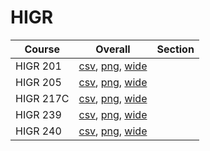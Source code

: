 # HIGR

| Course | Overall | Section |
| ------ | ------- | ------- |
| HIGR 201 | [csv](https://github.com/UCSD-Historical-Enrollment-Data/2024Spring/blob/main/overall/HIGR%20201.csv), [png](https://raw.githubusercontent.com/UCSD-Historical-Enrollment-Data/2024Spring/main/plot_overall/HIGR%20201.png), [wide](https://raw.githubusercontent.com/UCSD-Historical-Enrollment-Data/2024Spring/main/plot_overall_wide/HIGR%20201.png) |  |
| HIGR 205 | [csv](https://github.com/UCSD-Historical-Enrollment-Data/2024Spring/blob/main/overall/HIGR%20205.csv), [png](https://raw.githubusercontent.com/UCSD-Historical-Enrollment-Data/2024Spring/main/plot_overall/HIGR%20205.png), [wide](https://raw.githubusercontent.com/UCSD-Historical-Enrollment-Data/2024Spring/main/plot_overall_wide/HIGR%20205.png) |  |
| HIGR 217C | [csv](https://github.com/UCSD-Historical-Enrollment-Data/2024Spring/blob/main/overall/HIGR%20217C.csv), [png](https://raw.githubusercontent.com/UCSD-Historical-Enrollment-Data/2024Spring/main/plot_overall/HIGR%20217C.png), [wide](https://raw.githubusercontent.com/UCSD-Historical-Enrollment-Data/2024Spring/main/plot_overall_wide/HIGR%20217C.png) |  |
| HIGR 239 | [csv](https://github.com/UCSD-Historical-Enrollment-Data/2024Spring/blob/main/overall/HIGR%20239.csv), [png](https://raw.githubusercontent.com/UCSD-Historical-Enrollment-Data/2024Spring/main/plot_overall/HIGR%20239.png), [wide](https://raw.githubusercontent.com/UCSD-Historical-Enrollment-Data/2024Spring/main/plot_overall_wide/HIGR%20239.png) |  |
| HIGR 240 | [csv](https://github.com/UCSD-Historical-Enrollment-Data/2024Spring/blob/main/overall/HIGR%20240.csv), [png](https://raw.githubusercontent.com/UCSD-Historical-Enrollment-Data/2024Spring/main/plot_overall/HIGR%20240.png), [wide](https://raw.githubusercontent.com/UCSD-Historical-Enrollment-Data/2024Spring/main/plot_overall_wide/HIGR%20240.png) |  |
